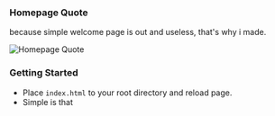 ### Homepage Quote
because simple welcome page is out and useless, that's why i made.

![Homepage Quote](http://img.ihere.org/uploads/2cc7c3f010.jpg)

### Getting Started
* Place `index.html` to your root directory and reload page.
* Simple is that